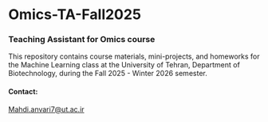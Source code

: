 # Omics-TA-Fall2025
### Teaching Assistant for Omics course  
 This repository contains course materials, mini-projects, and homeworks for the Machine Learning class at the University of Tehran, Department of Biotechnology, during the Fall 2025 - Winter 2026 semester.    

#### Contact:  
Mahdi.anvari7@ut.ac.ir  
